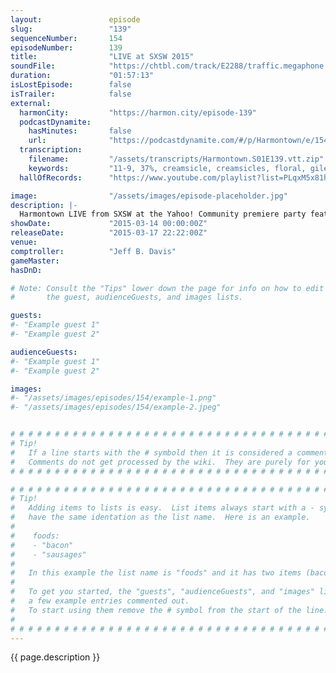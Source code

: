 ```yaml
---
layout:               episode
slug:                 "139"
sequenceNumber:       154
episodeNumber:        139
title:                "LIVE at SXSW 2015"
soundFile:            "https://chtbl.com/track/E2288/traffic.megaphone.fm/STA5282100447.mp3?updated=1562022913"
duration:             "01:57:13"
isLostEpisode:        false
isTrailer:            false
external:
  harmonCity:         "https://harmon.city/episode-139"
  podcastDynamite:
    hasMinutes:       false
    url:              "https://podcastdynamite.com/#/p/Harmontown/e/154/139"
  transcription:
    filename:         "/assets/transcripts/Harmontown.S01E139.vtt.zip"
    keywords:         "11-9, 37%, creamsicle, creamsicles, floral, gile, rebar, upton, grandin, grubhub, purell, balding, germ, cardigan, jordan's, hump, q-tip, collapsing, sinclair, penn, taser, germs, goatee, toot, gillian"
  hallOfRecords:      "https://www.youtube.com/playlist?list=PLqxM5x81hNOa33FWL_J3fO3ziUjCm79bm"

image:                "/assets/images/episode-placeholder.jpg"
description: |-
  Harmontown LIVE from SXSW at the Yahoo! Community premiere party feat. Chris McKenna and a very loud bar!
showDate:             "2015-03-14 00:00:00Z"
releaseDate:          "2015-03-17 22:22:00Z"
venue:                
comptroller:          "Jeff B. Davis"
gameMaster:           
hasDnD:               

# Note: Consult the "Tips" lower down the page for info on how to edit
#       the guest, audienceGuests, and images lists.

guests:
#- "Example guest 1"
#- "Example guest 2"

audienceGuests:
#- "Example guest 1"
#- "Example guest 2"

images:
#- "/assets/images/episodes/154/example-1.png"
#- "/assets/images/episodes/154/example-2.jpeg"


# # # # # # # # # # # # # # # # # # # # # # # # # # # # # # # # # # # # # # # # # # # # #
# Tip!
#   If a line starts with the # symbold then it is considered a comment.
#   Comments do not get processed by the wiki.  They are purely for your information.
# # # # # # # # # # # # # # # # # # # # # # # # # # # # # # # # # # # # # # # # # # # # #

# # # # # # # # # # # # # # # # # # # # # # # # # # # # # # # # # # # # # # # # # # # # #
# Tip!
#   Adding items to lists is easy.  List items always start with a - symbol and have
#   have the same identation as the list name.  Here is an example.
#
#    foods:
#    - "bacon"
#    - "sausages"
#
#   In this example the list name is "foods" and it has two items (bacon, and sausages).
#
#   To get you started, the "guests", "audienceGuests", and "images" lists below have
#   a few example entries commented out.
#   To start using them remove the # symbol from the start of the line.
#
# # # # # # # # # # # # # # # # # # # # # # # # # # # # # # # # # # # # # # # # # # # # #
---
```


<!-- The episode description will be rendered here -->
{{ page.description }}

<!-- Add your content BELOW here -->
<!-- vvvvvvvvvvvvvvvvvvvvvvvvvvv -->




<!-- ^^^^^^^^^^^^^^^^^^^^^^^^^^^ -->
<!-- Add your content ABOVE here -->

<!-- The episode gallery will be rendered here -->